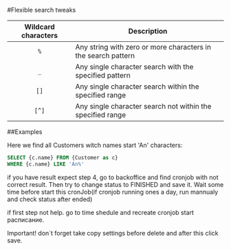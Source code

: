 #Flexible search tweaks 

| Wildcard characters | Description                                                   |
| :-----------------: | ------------------------------------------------------------- |
|         `%`         | Any string with zero or more characters in the search pattern |
|         `_`         | Any single character search with the specified pattern        |
|        `[]`         | Any single character search within the specified range        |
|        `[^]`        | Any single character search not within the specified range    |

##Examples

Here we find all Customers witch names start 'An' characters:
```sql
SELECT {c.name} FROM {Customer as c} 
WHERE {c.name} LIKE 'An%'
```

if  you have  result expect step 4, go to backoffice and find cronjob with not correct result.
Then try to change status to FINISHED and save it. Wait some time before start this cronJob(if cronjob running ones a day, run mannualy and check status after ended)

if first step not help. go to time shedule and recreate cronjob start расписание. 

Important! don`t forget take copy settings before delete and after this click save.